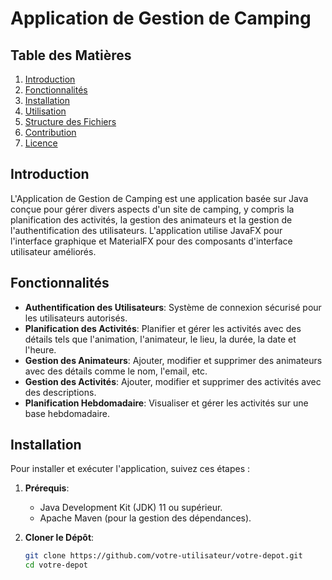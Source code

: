 # Application de Gestion de Camping

## Table des Matières

1. [Introduction](#introduction)
2. [Fonctionnalités](#fonctionnalités)
3. [Installation](#installation)
4. [Utilisation](#utilisation)
5. [Structure des Fichiers](#structure-des-fichiers)
6. [Contribution](#contribution)
7. [Licence](#licence)

## Introduction

L'Application de Gestion de Camping est une application basée sur Java conçue pour gérer divers aspects d'un site de camping, y compris la planification des activités, la gestion des animateurs et la gestion de l'authentification des utilisateurs. L'application utilise JavaFX pour l'interface graphique et MaterialFX pour des composants d'interface utilisateur améliorés.

## Fonctionnalités

- **Authentification des Utilisateurs**: Système de connexion sécurisé pour les utilisateurs autorisés.
- **Planification des Activités**: Planifier et gérer les activités avec des détails tels que l'animation, l'animateur, le lieu, la durée, la date et l'heure.
- **Gestion des Animateurs**: Ajouter, modifier et supprimer des animateurs avec des détails comme le nom, l'email, etc.
- **Gestion des Activités**: Ajouter, modifier et supprimer des activités avec des descriptions.
- **Planification Hebdomadaire**: Visualiser et gérer les activités sur une base hebdomadaire.

## Installation

Pour installer et exécuter l'application, suivez ces étapes :

1. **Prérequis**:
   - Java Development Kit (JDK) 11 ou supérieur.
   - Apache Maven (pour la gestion des dépendances).

2. **Cloner le Dépôt**:
   ```bash
   git clone https://github.com/votre-utilisateur/votre-depot.git
   cd votre-depot
  ```


